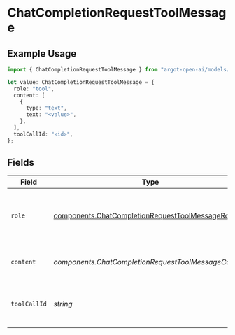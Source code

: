 # ChatCompletionRequestToolMessage

## Example Usage

```typescript
import { ChatCompletionRequestToolMessage } from "argot-open-ai/models/components";

let value: ChatCompletionRequestToolMessage = {
  role: "tool",
  content: [
    {
      type: "text",
      text: "<value>",
    },
  ],
  toolCallId: "<id>",
};
```

## Fields

| Field                                                                                                              | Type                                                                                                               | Required                                                                                                           | Description                                                                                                        |
| ------------------------------------------------------------------------------------------------------------------ | ------------------------------------------------------------------------------------------------------------------ | ------------------------------------------------------------------------------------------------------------------ | ------------------------------------------------------------------------------------------------------------------ |
| `role`                                                                                                             | [components.ChatCompletionRequestToolMessageRole](../../models/components/chatcompletionrequesttoolmessagerole.md) | :heavy_check_mark:                                                                                                 | The role of the messages author, in this case `tool`.                                                              |
| `content`                                                                                                          | *components.ChatCompletionRequestToolMessageContent*                                                               | :heavy_check_mark:                                                                                                 | The contents of the tool message.                                                                                  |
| `toolCallId`                                                                                                       | *string*                                                                                                           | :heavy_check_mark:                                                                                                 | Tool call that this message is responding to.                                                                      |